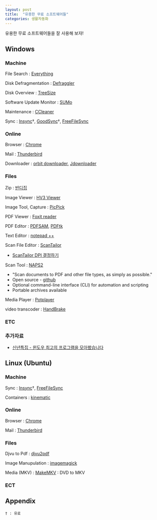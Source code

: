 ```yaml
---
layout: post
title:  "유용한 무료 소프트웨어들"
categories: 생활자동화
---
```



유용한 무료 소프트웨어들을 잘 사용해 보자!


Windows 
---------

### Machine

File Search : [Everything](https://www.voidtools.com/ko-kr/)

Disk Defragmentation : [Defraggler](http://www.piriform.com/defraggler)

Disk Overview : [TreeSize](http://www.jam-software.com/treesize_free/)

Software Update Monitor : [SUMo](https://www.kcsoftwares.com/?sumo)

Maintenance : [CCleaner](http://www.piriform.com/ccleaner)

Sync : [Insync](https://www.insynchq.com/)†, [GoodSync](https://www.goodsync.com/)†, [FreeFileSync](https://www.freefilesync.org/)


### Online

Browser : [Chrome](https://www.google.com/chrome/browser/desktop/index.html)

Mail : [Thunderbird](https://www.mozilla.org/en-US/thunderbird/)

Downloader : [orbit downloader](http://www.orbitdownloader.com/), [Jdownloader](http://jdownloader.org/)


### Files

Zip : [반디집](https://www.bandisoft.co.kr/bandizip/)

Image Viewer : [HV3 Viewer](https://kippler.com/multi/hv3v/)

Image Tool, Capture : [PicPick](http://ngwin.com/kr)

PDF Viewer : [Foxit reader](https://www.foxitsoftware.com/pdf-reader/)

PDF Editor : [PDFSAM](http://www.pdfsam.org/), [PDFtk](https://www.pdflabs.com/tools/pdftk-the-pdf-toolkit/)

Text Editor : [notepad ++](https://notepad-plus-plus.org/)

Scan File Editor : [ScanTailor](http://scantailor.org/)

* [ScanTailor DPI 결정하기](http://heunoni.tistory.com/entry/ScanTailor-DPI-%EA%B2%B0%EC%A0%95%ED%95%98%EA%B8%B0#.V3hhSIyRXxA)

Scan Tool : [NAPS2](https://www.naps2.com/)

* "Scan documents to PDF and other file types, as simply as possible."
* Open source - [github](https://github.com/cyanfish/naps2)
* Optional command-line interface (CLI) for automation and scripting
* Portable archives available

Media Player : [Potplayer ](https://potplayer.daum.net/)

video transcoder : [HandBrake](https://handbrake.fr/downloads.php)

### ETC



### 추가자료

* [신년특집 - 윈도우 최고의 프로그램을 모아봤습니다](http://sergeswin.com/1059)



Linux (Ubuntu)
----------------


### Machine

Sync : [Insync](https://www.insynchq.com/)†, [FreeFileSync](https://www.freefilesync.org/)

Containers : [kinematic](https://kitematic.com/) 

### Online


Browser : [Chrome](https://www.google.com/chrome/browser/desktop/index.html)

Mail : [Thunderbird](https://www.mozilla.org/en-US/thunderbird/)


### Files

Djvu to Pdf : [djvu2pdf](http://0x2a.at/s/projects/djvu2pdf)

Image Manupulation : [imagemagick](https://www.imagemagick.org/script/index.php)

Media (MKV) : [MakeMKV](http://www.makemkv.com/download/) : DVD to MKV


### ECT  





Appendix 
----------

```
† : 유료
```